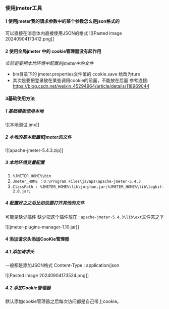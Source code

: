 
### 使用jmeter工具

#### 1 使用jmeter我的请求参数中的某个参数怎么是json格式的
可以直接在消息体内直接使用JSON的格式
![[Pasted image 20240904173412.png]]

#### 2 使用全局jmeter 中的 cookie管理器没有起作用

*实际是要把本地环境中配置的jmeter中的文件*
- bin目录下的 jmeter.properties文件值的 cookie.save 给改为ture
- 其次是要把登录放在某些调用cookie的前面，不能放在后面
参考连接: https://blog.csdn.net/weixin_45294964/article/details/118969044

#### 3基础使用方法
##### 1 基础模板使用本地
![[本地测试.jmx]]

##### 2 本地的基本配置和jmeter的文件

![[apache-jmeter-5.4.3.zip]]

##### 3 本地环境变量配置
1.  `%JMETER_HOME%\bin`
2. `Jmeter_HOME ：D:\Program Files\javapz\apache-jmeter-5.4.3`
3. `ClassPath : %JMETER_HOME%\lib\jorphan.jar;%JMETER_HOME%\lib\logkit-2.0.jar;`
##### 4 配置好之之后比如说要打开其他的文件

可能是缺少插件 缺少把这个插件放在 : `apache-jmeter-5.4.3\lib\ext`文件夹之下

![[jmeter-plugins-manager-1.10.jar]]

#### 4 添加请求头添加CooKie管理器

##### 4.1 添加请求头
一般都是添加JSON格式
Content-Type : application/json

![[Pasted image 20240904173524.png]]


##### 4.2 添加Cookie管理器
默认添加cookie管理器之后每次访问都是自己带上cookie。